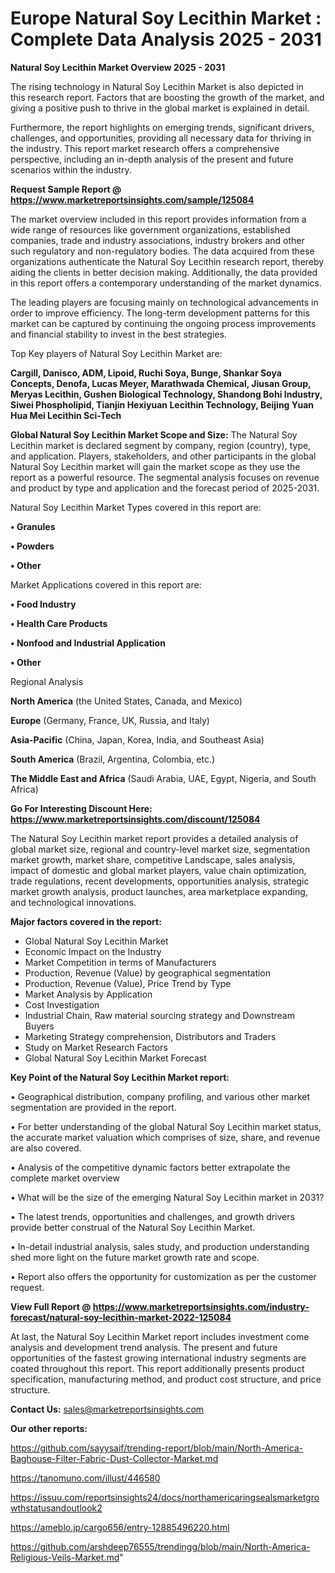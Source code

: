 # Europe Natural Soy Lecithin Market : Complete Data Analysis 2025 - 2031

<Strong> Natural Soy Lecithin Market Overview 2025 - 2031</strong>

The rising technology in Natural Soy Lecithin Market is also depicted in this research report. Factors that are boosting the growth of the market, and giving a positive push to thrive in the global market is explained in detail.

Furthermore, the report highlights on emerging trends, significant drivers, challenges, and opportunities, providing all necessary data for thriving in the industry. This report market research offers a comprehensive perspective, including an in-depth analysis of the present and future scenarios within the industry.

<strong>Request Sample Report @ <a href=https://www.marketreportsinsights.com/sample/125084>https://www.marketreportsinsights.com/sample/125084</a></strong>

The market overview included in this report provides information from a wide range of resources like government organizations, established companies, trade and industry associations, industry brokers and other such regulatory and non-regulatory bodies. The data acquired from these organizations authenticate the Natural Soy Lecithin research report, thereby aiding the clients in better decision making. Additionally, the data provided in this report offers a contemporary understanding of the market dynamics.

The leading players are focusing mainly on technological advancements in order to improve efficiency. The long-term development patterns for this market can be captured by continuing the ongoing process improvements and financial stability to invest in the best strategies.

Top Key players of Natural Soy Lecithin Market are:

<strong>Cargill, Danisco, ADM, Lipoid, Ruchi Soya, Bunge, Shankar Soya Concepts, Denofa, Lucas Meyer, Marathwada Chemical, Jiusan Group, Meryas Lecithin, Gushen Biological Technology, Shandong Bohi Industry, Siwei Phospholipid, Tianjin Hexiyuan Lecithin Technology, Beijing Yuan Hua Mei Lecithin Sci-Tech</strong>

<strong><b>Global Natural Soy Lecithin Market Scope and Size:</b></strong>
The Natural Soy Lecithin market is declared segment by company, region (country), type, and application. Players, stakeholders, and other participants in the global Natural Soy Lecithin market will gain the market scope as they use the report as a powerful resource. The segmental analysis focuses on revenue and product by type and application and the forecast period of 2025-2031.

Natural Soy Lecithin Market Types covered in this report are:

<strong>• Granules

• Powders

• Other</strong>

Market Applications covered in this report are:

<strong>• Food Industry

• Health Care Products

• Nonfood and Industrial Application

• Other</strong> 

Regional Analysis

<strong>North America</strong> (the United States, Canada, and Mexico)

<strong>Europe</strong> (Germany, France, UK, Russia, and Italy)

<strong>Asia-Pacific</strong> (China, Japan, Korea, India, and Southeast Asia)

<strong>South America</strong> (Brazil, Argentina, Colombia, etc.)

<strong>The Middle East and Africa</strong> (Saudi Arabia, UAE, Egypt, Nigeria, and South Africa)

<strong>Go For Interesting Discount Here: <a href=https://www.marketreportsinsights.com/discount/125084>https://www.marketreportsinsights.com/discount/125084</a></strong>

The Natural Soy Lecithin market report provides a detailed analysis of global market size, regional and country-level market size, segmentation market growth, market share, competitive Landscape, sales analysis, impact of domestic and global market players, value chain optimization, trade regulations, recent developments, opportunities analysis, strategic market growth analysis, product launches, area marketplace expanding, and technological innovations.

<strong><b>Major factors covered in the report:</b></strong>
<ul>
  <li>Global Natural Soy Lecithin Market </li>
  <li>Economic Impact on the Industry</li>
  <li>Market Competition in terms of Manufacturers</li>
  <li>Production, Revenue (Value) by geographical segmentation</li>
  <li>Production, Revenue (Value), Price Trend by Type</li>
  <li>Market Analysis by Application</li>
  <li>Cost Investigation</li>
  <li>Industrial Chain, Raw material sourcing strategy and Downstream Buyers</li>
  <li>Marketing Strategy comprehension, Distributors and Traders</li>
  <li>Study on Market Research Factors</li>
  <li>Global Natural Soy Lecithin Market Forecast</li>
</ul>

<strong><b>Key Point of the Natural Soy Lecithin Market report:</b></strong>

• Geographical distribution, company profiling, and various other market segmentation are provided in the report.

• For better understanding of the global Natural Soy Lecithin market status, the accurate market valuation which comprises of size, share, and revenue are also covered.

• Analysis of the competitive dynamic factors better extrapolate the complete market overview

• What will be the size of the emerging Natural Soy Lecithin market in 2031?

• The latest trends, opportunities and challenges, and growth drivers provide better construal of the Natural Soy Lecithin Market.

• In-detail industrial analysis, sales study, and production understanding shed more light on the future market growth rate and scope.

• Report also offers the opportunity for customization as per the customer request.

<strong><b>View Full Report @ <a href=https://www.marketreportsinsights.com/industry-forecast/natural-soy-lecithin-market-2022-125084>https://www.marketreportsinsights.com/industry-forecast/natural-soy-lecithin-market-2022-125084</a></b></strong>


At last, the Natural Soy Lecithin Market report includes investment come analysis and development trend analysis. The present and future opportunities of the fastest growing international industry segments are coated throughout this report. This report additionally presents product specification, manufacturing method, and product cost structure, and price structure.

<strong>Contact Us:</strong>
sales@marketreportsinsights.com

<strong>Our other reports:</strong>

<a href=https://github.com/sayysaif/trending-report/blob/main/North-America-Baghouse-Filter-Fabric-Dust-Collector-Market.md>https://github.com/sayysaif/trending-report/blob/main/North-America-Baghouse-Filter-Fabric-Dust-Collector-Market.md</a>

<a href=https://tanomuno.com/illust/446580>https://tanomuno.com/illust/446580</a>

<a href=https://issuu.com/reportsinsights24/docs/northamericaringsealsmarketgrowthstatusandoutlook2>https://issuu.com/reportsinsights24/docs/northamericaringsealsmarketgrowthstatusandoutlook2</a>

<a href=https://ameblo.jp/cargo656/entry-12885496220.html>https://ameblo.jp/cargo656/entry-12885496220.html</a>

<a href=https://github.com/arshdeep76555/trendingg/blob/main/North-America-Religious-Veils-Market.md>https://github.com/arshdeep76555/trendingg/blob/main/North-America-Religious-Veils-Market.md</a>"
